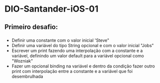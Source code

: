 # DIO-Santander-iOS-01

## Primeiro desafio:

### 
- Definir uma constante com o valor inicial 'Steve"
- Definir uma variável do tipo String opcional e com o valor inicial "Jobs"
- Escrever um print fazendo uma interpolação com a constante e a variável, definindo um valor default para a variável opcional como "Wozniak"
- Fazer um opcional binding na variável e dentro da condição fazer outro print com interpolação entre a constante e a variável que foi desembrulhada
